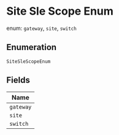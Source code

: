 
# Site Sle Scope Enum

enum: `gateway`, `site`, `switch`

## Enumeration

`SiteSleScopeEnum`

## Fields

| Name |
|  --- |
| `gateway` |
| `site` |
| `switch` |

